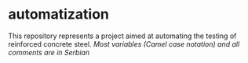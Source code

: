# automatization
This repository represents a project aimed at automating the testing of reinforced concrete steel. *Most variables (Camel case notation) and all comments are in Serbian*

